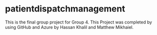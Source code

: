 ﻿# patientdispatchmanagement
This is the final group project for Group 4.  This Project was completed by using GitHub and Azure by Hassan Khalil and Matthew Mikhaiel.
